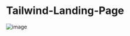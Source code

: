 # Tailwind-Landing-Page
![image](https://user-images.githubusercontent.com/75538711/202847051-e0c0413e-6e60-45f0-b6f6-a8731db03c23.png)
